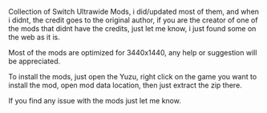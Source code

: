 Collection of Switch Ultrawide Mods, i did/updated most of them, and when i didnt, the credit goes to the original author, if you are the creator of one of the mods that didnt have the credits, just let me know, i just found some on the web as it is.

Most of the mods are optimized for 3440x1440, any help or suggestion will be appreciated.

To install the mods, just open the Yuzu, right click on the game you want to install the mod, open mod data location, then just extract the zip there.

If you find any issue with the mods just let me know.
